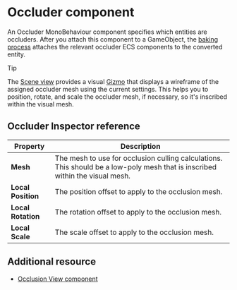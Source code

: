 # Occluder component

An Occluder MonoBehaviour component specifies which entities are occluders. After you attach this component to a GameObject, the [baking process](https://docs.unity3d.com/Packages/com.unity.entities@latest?subfolder=/manual/baking.html) attaches the relevant occluder ECS components to the converted entity.

> [!TIP]
> The [Scene view](xref:UsingTheSceneView) provides a visual [Gizmo](xref:GizmosMenu) that displays a wireframe of the assigned occluder mesh using the current settings. This helps you to position, rotate, and scale the occluder mesh, if necessary, so it's inscribed within the visual mesh.

## Occluder Inspector reference

| **Property**       | **Description**                                              |
| ------------------ | ------------------------------------------------------------ |
| **Mesh**           | The mesh to use for occlusion culling calculations. This should be a low-poly mesh that is inscribed within the visual mesh. |
| **Local Position** | The position offset to apply to the occlusion mesh.          |
| **Local Rotation** | The rotation offset to apply to the occlusion mesh.          |
| **Local Scale**    | The scale offset to apply to the occlusion mesh.             |

## Additional resource

* [Occlusion View component](burst-occlusion-culling-components-occlusion-view.md)